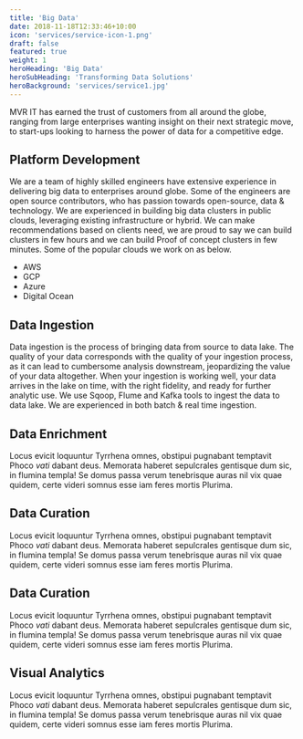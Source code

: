 ```yaml
---
title: 'Big Data'
date: 2018-11-18T12:33:46+10:00
icon: 'services/service-icon-1.png'
draft: false
featured: true
weight: 1
heroHeading: 'Big Data'
heroSubHeading: 'Transforming Data Solutions'
heroBackground: 'services/service1.jpg'
---
```


MVR IT has earned the trust of customers from all around the globe, ranging from large enterprises wanting insight on their next strategic move, to start-ups looking to harness the power of data for a competitive edge.  

## Platform Development

 We are a team of highly skilled engineers have extensive experience in delivering big data to enterprises around globe. Some of the engineers are open source contributors, who has passion towards open-source, data & technology. We are experienced in building big data clusters in public clouds, leveraging existing infrastructure or hybrid. We can make recommendations based on clients need, we are proud to say we can build clusters in few hours and we can build Proof of concept clusters in few minutes. Some of the popular clouds we work on as below.

- AWS
- GCP
- Azure
- Digital Ocean


## Data Ingestion

Data ingestion is the process of bringing data from source to data lake. The quality of your data corresponds with the quality of your ingestion process, as it can lead to cumbersome analysis downstream, jeopardizing the value of your data altogether. When your ingestion is working well, your data arrives in the lake on time, with the right fidelity, and ready for further analytic use. We use Sqoop, Flume and Kafka tools to ingest the data to data lake. We are experienced in both batch & real time ingestion.


## Data Enrichment
Locus evicit loquuntur Tyrrhena omnes, obstipui pugnabant temptavit Phoco _vati_
dabant deus. Memorata haberet sepulcrales gentisque dum sic, in flumina templa!
Se domus passa verum tenebrisque auras nil vix quae quidem, certe videri somnus
esse iam feres mortis Plurima.


## Data Curation

Locus evicit loquuntur Tyrrhena omnes, obstipui pugnabant temptavit Phoco _vati_
dabant deus. Memorata haberet sepulcrales gentisque dum sic, in flumina templa!
Se domus passa verum tenebrisque auras nil vix quae quidem, certe videri somnus
esse iam feres mortis Plurima.

## Data Curation

Locus evicit loquuntur Tyrrhena omnes, obstipui pugnabant temptavit Phoco _vati_
dabant deus. Memorata haberet sepulcrales gentisque dum sic, in flumina templa!
Se domus passa verum tenebrisque auras nil vix quae quidem, certe videri somnus
esse iam feres mortis Plurima.

## Visual Analytics

Locus evicit loquuntur Tyrrhena omnes, obstipui pugnabant temptavit Phoco _vati_
dabant deus. Memorata haberet sepulcrales gentisque dum sic, in flumina templa!
Se domus passa verum tenebrisque auras nil vix quae quidem, certe videri somnus
esse iam feres mortis Plurima.

